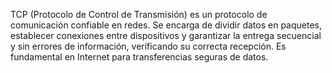 TCP (Protocolo de Control de Transmisión) es un protocolo de comunicación confiable en redes. Se encarga de dividir datos en paquetes, establecer conexiones entre dispositivos y garantizar la entrega secuencial y sin errores de información, verificando su correcta recepción. Es fundamental en Internet para transferencias seguras de datos.